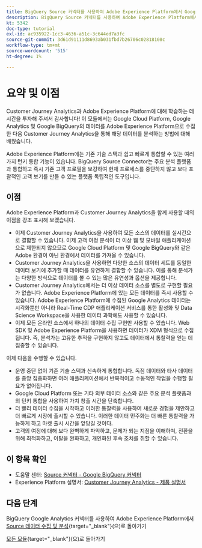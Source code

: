 ```yaml
---
title: BigQuery Source 커넥터를 사용하여 Adobe Experience Platform에서 Google Analytics 데이터 수집 및 분석 - 요약
description: BigQuery Source 커넥터를 사용하여 Adobe Experience Platform에서 Google Analytics 데이터 수집 및 분석 - 요약
kt: 5342
doc-type: tutorial
exl-id: ac935922-1cc3-4636-a51c-3c644ed7a3fc
source-git-commit: 3d61d91111d8693ab031fbd7b26706c02818108c
workflow-type: tm+mt
source-wordcount: '515'
ht-degree: 1%

---
```


# 요약 및 이점

Customer Journey Analytics과 Adobe Experience Platform에 대해 학습하는 데 시간을 투자해 주셔서 감사합니다!
이 모듈에서는 Google Cloud Platform, Google Analytics 및 Google BigQuery의 데이터를 Adobe Experience Platform으로 수집한 다음 Customer Journey Analytics을 통해 해당 데이터를 분석하는 방법에 대해 배웠습니다.

Adobe Experience Platform에는 기존 기술 스택과 쉽고 빠르게 통합할 수 있는 여러 가지 턴키 통합 기능이 있습니다. BigQuery Source Connector는 주요 분석 플랫폼과 통합하고 즉시 기존 고객 프로필을 보강하여 현재 프로세스를 중단하지 않고 보다 포괄적인 고객 보기를 만들 수 있는 플랫폼 독립적인 도구입니다.

## 이점

Adobe Experience Platform과 Customer Journey Analytics을 함께 사용할 때의 이점을 강조 표시해 보겠습니다.

- 이제 Customer Journey Analytics을 사용하여 모든 소스의 데이터를 실시간으로 결합할 수 있습니다. 이제 고객 여정 분석이 더 이상 웹 및 모바일 애플리케이션으로 제한되지 않으므로 Google Cloud Platform 및 Google BigQuery와 같은 Adobe 환경이 아닌 환경에서 데이터를 가져올 수 있습니다.
- Customer Journey Analytics을 사용하면 다양한 소스의 데이터 세트를 동일한 데이터 보기에 추가할 때 데이터를 유연하게 결합할 수 있습니다. 이를 통해 분석가는 다양한 방식으로 데이터를 볼 수 있는 많은 유연성과 옵션을 제공합니다.
- Customer Journey Analytics에서는 더 이상 데이터 소스를 별도로 구현할 필요가 없습니다. Adobe Experience Platform에 있는 모든 데이터를 즉시 사용할 수 있습니다. Adobe Experience Platform에 수집된 Google Analytics 데이터는 시각화뿐만 아니라 Real-Time CDP 애플리케이션 서비스를 통한 활성화 및 Data Science Workspace을 사용한 데이터 과학에도 사용할 수 있습니다.
- 이제 모든 온라인 소스에서 하나의 데이터 수집 구현만 사용할 수 있습니다. Web SDK 및 Adobe Experience Platform을 사용하면 데이터가 XDM 형식으로 수집됩니다. 즉, 분석가는 고유한 추적을 구현하지 않고도 데이터에서 통찰력을 얻는 데 집중할 수 있습니다.

이제 다음을 수행할 수 있습니다.

- 운영 중단 없이 기존 기술 스택과 신속하게 통합합니다. 독점 데이터와 타사 데이터를 중앙 집중화하면 여러 애플리케이션에서 반복적이고 수동적인 작업을 수행할 필요가 없어집니다.
- Google Cloud Platform 또는 기타 외부 데이터 소스와 같은 주요 분석 플랫폼과의 턴키 통합을 사용하여 가치 창출 시간을 단축합니다.
- 더 빨리 데이터 수집을 시작하고 이러한 통찰력을 사용하여 새로운 경험을 제안하고 더 빠르게 시장에 출시할 수 있습니다. 이러한 데이터 민주화는 더 빠른 통찰력을 가능하게 하고 마켓 출시 시간을 앞당길 것이다.
- 고객의 여정에 대해 보다 완벽하게 파악하고, 문제가 되는 지점을 이해하며, 전환을 위해 최적화하고, 이탈을 완화하고, 개인화된 후속 조치를 취할 수 있습니다.

## 이 항목 확인

- 도움말 센터: [Source 커넥터 - Google BigQuery 커넥터](https://experienceleague.adobe.com/docs/experience-platform/sources/connectors/databases/bigquery.html)
- Experience Platform 설명서: [Customer Journey Analytics - 제품 설명서](https://experienceleague.adobe.com/docs/analytics-platform/using/cja-landing.html)

## 다음 단계

BigQuery Google Analytics 커넥터를 사용하여 Adobe Experience Platform에서 [Source 데이터 수집 및 분석](./customer-journey-analytics-bigquery-gcp.md){target="_blank"}(으)로 돌아가기

[모든 모듈](./../../../../overview.md){target="_blank"}(으)로 돌아가기
